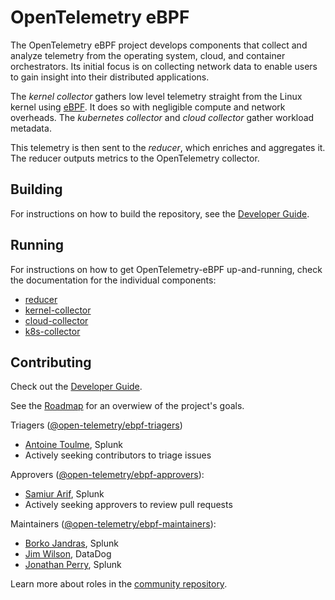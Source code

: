 # OpenTelemetry eBPF #

The OpenTelemetry eBPF project develops components that collect and analyze
telemetry from the operating system, cloud, and container orchestrators. Its initial focus
is on collecting network data to enable users to gain insight into their distributed 
applications.

The _kernel collector_ gathers low level telemetry straight from the Linux
kernel using [eBPF](https://ebpf.io/). It does so with negligible compute and 
network overheads. The _kubernetes collector_ and _cloud collector_ gather workload
metadata.

This telemetry is then sent to the _reducer_, which enriches and aggregates it.
The reducer outputs metrics to the OpenTelemetry collector.

## Building ##

For instructions on how to build the repository, see the [Developer Guide](docs/developing.md).

## Running ##

For instructions on how to get OpenTelemetry-eBPF up-and-running, check the documentation for
the individual components:
- [reducer](docs/reducer.md)
- [kernel-collector](docs/kernel-collector.md)
- [cloud-collector](docs/cloud-collector.md)
- [k8s-collector](docs/k8s-collector.md)

## Contributing ##

Check out the [Developer Guide](docs/developing.md).

See the [Roadmap](docs/roadmap.md) for an overwiew of the project's goals.

Triagers ([@open-telemetry/ebpf-triagers](https://github.com/orgs/open-telemetry/teams/ebpf-triagers))

- [Antoine Toulme](https://github.com/atoulme), Splunk
- Actively seeking contributors to triage issues

Approvers ([@open-telemetry/ebpf-approvers](https://github.com/orgs/open-telemetry/teams/ebpf-approvers)):

- [Samiur Arif](https://github.com/samiura), Splunk
- Actively seeking approvers to review pull requests

Maintainers ([@open-telemetry/ebpf-maintainers](https://github.com/orgs/open-telemetry/teams/ebpf-maintainers)):

- [Borko Jandras](https://github.com/bjandras), Splunk
- [Jim Wilson](https://github.com/jmw51798), DataDog
- [Jonathan Perry](https://github.com/yonch), Splunk

Learn more about roles in the [community repository](https://github.com/open-telemetry/community/blob/main/community-membership.md).
